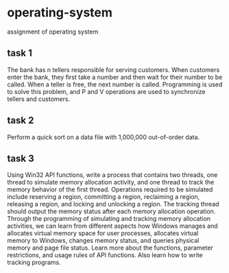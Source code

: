 # operating-system
assignment of operating system

## task 1
The bank has n tellers responsible for serving customers. When customers enter the bank, they first take a number and then wait for their number to be called. When a teller is free, the next number is called. Programming is used to solve this problem, and P and V operations are used to synchronize tellers and customers.

## task 2
Perform a quick sort on a data file with 1,000,000 out-of-order data.

## task 3
Using Win32 API functions, write a process that contains two threads, one thread to simulate memory allocation activity, and one thread to track the memory behavior of the first thread.
Operations required to be simulated include reserving a region, committing a region, reclaiming a region, releasing a region, and locking and unlocking a region. The tracking thread should output the memory status after each memory allocation operation.
Through the programming of simulating and tracking memory allocation activities, we can learn from different aspects how Windows manages and allocates virtual memory space for user processes, allocates virtual memory to Windows, changes memory status, and queries physical memory and page file status. Learn more about the functions, parameter restrictions, and usage rules of API functions. Also learn how to write tracking programs.
